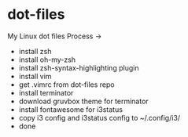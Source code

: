 # dot-files
My Linux dot files
Process ->
- install zsh
- install oh-my-zsh
- install zsh-syntax-highlighting plugin
- install vim
- get .vimrc from dot-files repo
- install terminator
- download gruvbox theme for terminator
- install fontawesome for i3status
- copy i3 config and i3status config to ~/.config/i3/
- done
